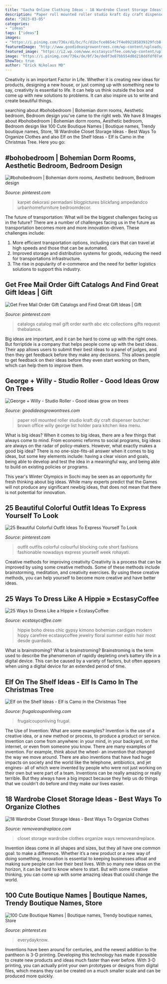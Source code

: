 ```yaml
---
title: "Gacha Online Clothing Ideas - 18 Wardrobe Closet Storage Ideas"
description: "Paper roll mounted roller studio kraft diy craft dispenser butcher brown office willy george list holder para kitchen ikea menu"
date: "2023-03-05"
categories:
- "ideas"
tags: ["ideas"]
images:
- "https://i.pinimg.com/736x/d1/bc/fc/d1bcfce8654c7f4e092185839329fcb8.jpg"
featuredImage: "http://www.goodideasgrowontrees.com/wp-content/uploads/2014/11/d2068f0bbfb53eb5203556d3774c100d.jpg"
featured_image: "https://i2.wp.com/www.ecstasycoffee.com/wp-content/uploads/2016/10/Boho-chic-bohemian-boho-style-hippy-hippie.jpg?resize=564%2C846"
image: "https://i.pinimg.com/736x/de/0f/3e/de0f3e87bb554d0d218ddfdf07a63605.jpg"
ShowToc: true
author: "Erick Nikolaus MD"
---
```



Creativity is an important Factor in Life. Whether it is creating new ideas for products, designing a new house, or just coming up with something new to say, creativity is essential to life. It can help us think outside the box and come up with new solutions to problems. It can also inspire us to write and create beautiful things.

	

		
searching about #bohobedroom | Bohemian dorm rooms, Aesthetic bedroom, Bedroom design you've came to the right web. We have 8 Images about #bohobedroom | Bohemian dorm rooms, Aesthetic bedroom, Bedroom design like 100 Cute Boutique Names | Boutique names, Trendy boutique names, Store, 18 Wardrobe Closet Storage Ideas - Best Ways To Organize Clothes and also Elf on the Shelf Ideas - Elf is Camo in the Christmas Tree. Here you go:
		
    
## #bohobedroom | Bohemian Dorm Rooms, Aesthetic Bedroom, Bedroom Design

<img loading=lazy src="https://i.pinimg.com/736x/b0/56/3e/b0563e6eec2b456715dd42f23b7e410c.jpg" onerror="this.onerror=null;this.src='https://tse2.mm.bing.net/th?id=OIP.xJ9SBsAchgWh1BTzR6HrGwHaLH&amp;pid=15.1';" alt="#bohobedroom | Bohemian dorm rooms, Aesthetic bedroom, Bedroom design">

_Source: pinterest.com_

>karpet dekorasi permadani blogpictures blickfang ampedandco urbanhomefurniture bedroomdecor. 

	

The future of transportation: What will be the biggest challenges facing us in the future?
There are a number of challenges facing us in the future as transportation becomes more and more innovation-driven. These challenges include: 
1) More efficient transportation options, including cars that can travel at high speeds and those that can be automated.
2) Improved storage and distribution systems for goods, reducing the need for transportations infrastructure. 
3) The rise in popularity of e-commerce and the need for better logistics solutions to support this industry.

    
## Get Free Mail Order Gift Catalogs And Find Great Gift Ideas | Gift

<img loading=lazy src="https://i.pinimg.com/736x/64/11/73/6411730d7cecbd3df6736eba943173aa--gift-catalogs-free-gifts.jpg" onerror="this.onerror=null;this.src='https://tse3.mm.bing.net/th?id=OIP.GKFOamCntHcpZqLi304mdQHaLK&amp;pid=15.1';" alt="Get Free Mail Order Gift Catalogs and Find Great Gift Ideas | Gift">

_Source: pinterest.com_

>catalogs catalog mail gift order earth abc etc collections gifts request thebalance. 

	

Big ideas are important, and it can be hard to come up with the right ones. But forriptide is a company that helps people come up with the best ideas. Their app allows users to submit their best ideas to a panel of judges, and then they get feedback before they make any decisions. This allows people to get feedback on their ideas before they even start working on them, which can help them to improve them.

    
## George + Willy - Studio Roller - Good Ideas Grow On Trees

<img loading=lazy src="http://www.goodideasgrowontrees.com/wp-content/uploads/2014/11/d2068f0bbfb53eb5203556d3774c100d.jpg" onerror="this.onerror=null;this.src='https://tse4.mm.bing.net/th?id=OIP.V2BMAE9nuMCjYnUGQFqg5wHaLK&amp;pid=15.1';" alt="George + Willy - Studio Roller - Good ideas grow on trees">

_Source: goodideasgrowontrees.com_

>paper roll mounted roller studio kraft diy craft dispenser butcher brown office willy george list holder para kitchen ikea menu. 

	

What is big ideas?
When it comes to big ideas, there are a few things that always come to mind. From economic reforms to social programs, big ideas are always on the radar of policy-makers. However, what exactly makes a good big idea?
There is no one-size-fits-all answer when it comes to big ideas, but some key elements include: having a clear vision and goals, being able to develop and test the idea in a meaningful way, and being able to build on existing policies or programs.

This year's Winter Olympics in Sochi may be seen as an opportunity for fresh thinking about big ideas. While many experts predict that the Games will not produce any significant newbig ideas, that does not mean that there is not potential for innovation.

    
## 25 Beautiful Colorful Outfit Ideas To Express Yourself To Look

<img loading=lazy src="https://i.pinimg.com/736x/de/0f/3e/de0f3e87bb554d0d218ddfdf07a63605.jpg" onerror="this.onerror=null;this.src='https://tse2.mm.bing.net/th?id=OIP.VSRO7vELb2zUQiWQpRjG7QHaLJ&amp;pid=15.1';" alt="25 Beautiful Colorful Outfit Ideas To Express Yourself To Look">

_Source: pinterest.com_

>outfit outfits colorful colourful blocking cute short fashions fashionable nowadays express yourself week rohayati. 

	

Creative methods for improving creativity
Creativity is a process that can be improved by using some creative methods. Some of these methods include brainstorming, meditation, and creativity exercises. By using these creative methods, you can help yourself to become more creative and have better ideas.

    
## 25 Ways To Dress Like A Hippie » EcstasyCoffee

<img loading=lazy src="https://i2.wp.com/www.ecstasycoffee.com/wp-content/uploads/2016/10/Boho-chic-bohemian-boho-style-hippy-hippie.jpg?resize=564%2C846" onerror="this.onerror=null;this.src='https://tse3.mm.bing.net/th?id=OIP.ntYkTTTeLW4j6Q3F2B8f9QHaLH&amp;pid=15.1';" alt="25 Ways to Dress Like a Hippie » EcstasyCoffee">

_Source: ecstasycoffee.com_

>hippie boho dress chic gypsy kimono bohemian cardigan modern hippy carefree ecstasycoffee jewelry floral summer estilo hair most desde guardado. 

	

What is brainstroming?
What is brainstroming? Brainstroming is the term used to describe the phenomenon of rapidly depleting one’s battery life in a digital device. This can be caused by a variety of factors, but often appears when using a digital device for an extended period of time.

    
## Elf On The Shelf Ideas - Elf Is Camo In The Christmas Tree

<img loading=lazy src="https://www.frugalcouponliving.com/wp-content/uploads/2014/11/Elf-on-the-shelf-ideas-camo-frugal-coupon-living.jpg" onerror="this.onerror=null;this.src='https://tse2.mm.bing.net/th?id=OIP.7r37pjWjbchiaOhq1IXnjgHaLH&amp;pid=15.1';" alt="Elf on the Shelf Ideas - Elf is Camo in the Christmas Tree">

_Source: frugalcouponliving.com_

>frugalcouponliving frugal. 

	

The Use of Invention: What are some examples?
Invention is the use of a creative idea, or a new method or process, to produce a product or service. Invention can come from anywhere: in your mind, in your backyard, on the internet, or even from someone you know. 
There are many examples of invention. For example, think about the wheel- an invention that changed the way we move around. There are also inventions that have had huge impacts on society and the world like the telephone, antibiotics, and jet engines- all of which were invented by people who were not just working on their own but were part of a team. 
Inventions can be really amazing or really terrible. But they always have a big impact because they help us do things that we couldn't do before and they make our lives easier.

    
## 18 Wardrobe Closet Storage Ideas - Best Ways To Organize Clothes

<img loading=lazy src="https://removeandreplace.com/wp-content/uploads/2013/07/Wardrobe-Closet-Storage-Ideas_17.jpg" onerror="this.onerror=null;this.src='https://tse1.mm.bing.net/th?id=OIP.6_Llo-5Lv38gmNQoHhJ3kQHaJ4&amp;pid=15.1';" alt="18 Wardrobe Closet Storage Ideas - Best Ways To Organize Clothes">

_Source: removeandreplace.com_

>closet storage wardrobe clothes organize ways removeandreplace. 

	

Invention ideas come in all shapes and sizes, but they all have one common goal: to make a difference. Whether it’s a new product or a new way of doing something, innovation is essential to keeping businesses afloat and making sure people can live their best lives. With so many new ideas on the horizon, it can be hard to know where to start. But with some creative thinking, you can come up with some amazing ideas that could change the world.

    
## 100 Cute Boutique Names | Boutique Names, Trendy Boutique Names, Store

<img loading=lazy src="https://i.pinimg.com/736x/d1/bc/fc/d1bcfce8654c7f4e092185839329fcb8.jpg" onerror="this.onerror=null;this.src='https://tse3.mm.bing.net/th?id=OIP.93A5GtCrfLR9nxE_V7yhZAHaLG&amp;pid=15.1';" alt="100 Cute Boutique Names | Boutique names, Trendy boutique names, Store">

_Source: pinterest.es_

>everydayknow. 

	

Inventions have been around for centuries, and the newest addition to the pantheon is 3-D printing. Developing this technology has made it possible to create new products and ideas much faster than ever before. With 3-D printing, you can actually print your own prototypes or designs from digital files, which means they can be created on a much smaller scale and can be produced more quickly.

